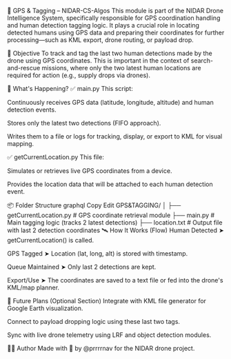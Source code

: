 📍 GPS & Tagging – NIDAR-CS-Algos
This module is part of the NIDAR Drone Intelligence System, specifically responsible for GPS coordination handling and human detection tagging logic. It plays a crucial role in locating detected humans using GPS data and preparing their coordinates for further processing—such as KML export, drone routing, or payload drop.

🚀 Objective
To track and tag the last two human detections made by the drone using GPS coordinates. This is important in the context of search-and-rescue missions, where only the two latest human locations are required for action (e.g., supply drops via drones).

🧠 What's Happening?
✅ main.py
This script:

Continuously receives GPS data (latitude, longitude, altitude) and human detection events.

Stores only the latest two detections (FIFO approach).

Writes them to a file or logs for tracking, display, or export to KML for visual mapping.

✅ getCurrentLocation.py
This file:

Simulates or retrieves live GPS coordinates from a device.

Provides the location data that will be attached to each human detection event.

📦 Folder Structure
graphql
Copy
Edit
GPS&TAGGING/
│
├── getCurrentLocation.py  # GPS coordinate retrieval module
├── main.py                # Main tagging logic (tracks 2 latest detections)
├── location.txt           # Output file with last 2 detection coordinates
🛰️ How It Works (Flow)
Human Detected ➤ getCurrentLocation() is called.

GPS Tagged ➤ Location (lat, long, alt) is stored with timestamp.

Queue Maintained ➤ Only last 2 detections are kept.

Export/Use ➤ The coordinates are saved to a text file or fed into the drone's KML/map planner.

🔧 Future Plans (Optional Section)
Integrate with KML file generator for Google Earth visualization.

Connect to payload dropping logic using these last two tags.

Sync with live drone telemetry using LRF and object detection modules.

🧑‍💻 Author
Made with 🔧 by @prrrrnav for the NIDAR drone project.
